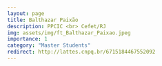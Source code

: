 ```yaml
---
layout: page
title: Balthazar Paixão
description: PPCIC <br> Cefet/RJ
img: assets/img/ft_Balthazar_Paixao.jpeg
importance: 1
category: "Master Students"
redirect: http://lattes.cnpq.br/6715184467552092
---
```

